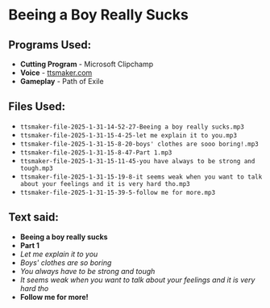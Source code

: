 # Beeing a Boy Really Sucks

## Programs Used:
- **Cutting Program** - Microsoft Clipchamp
- **Voice** - [ttsmaker.com](https://ttsmaker.com)
- **Gameplay** - Path of Exile

## Files Used:
- `ttsmaker-file-2025-1-31-14-52-27-Beeing a boy really sucks.mp3`
- `ttsmaker-file-2025-1-31-15-4-25-let me explain it to you.mp3`
- `ttsmaker-file-2025-1-31-15-8-20-boys' clothes are sooo boring!.mp3`
- `ttsmaker-file-2025-1-31-15-8-47-Part 1.mp3`
- `ttsmaker-file-2025-1-31-15-11-45-you have always to be strong and tough.mp3`
- `ttsmaker-file-2025-1-31-15-19-8-it seems weak when you want to talk about your feelings and it is very hard tho.mp3`
- `ttsmaker-file-2025-1-31-15-39-5-follow me for more.mp3`

## Text said:
- **Beeing a boy really sucks**
- **Part 1**
- *Let me explain it to you*
- *Boys' clothes are so boring*
- *You always have to be strong and tough*
- *It seems weak when you want to talk about your feelings and it is very hard tho*
- **Follow me for more!**

